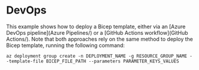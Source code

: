 # DevOps
This example shows how to deploy a Bicep template, either via an [Azure DevOps pipeline](Azure Pipelines/) or a [GitHub Actions workflow](GitHub Actions/).  Note that both approaches rely on the same method to deploy the Bicep template, running the following command:

```
az deployment group create -n DEPLOYMENT_NAME -g RESOURCE_GROUP_NAME --template-file BICEP_FILE_PATH --parameters PARAMETER_KEYS_VALUES
```
